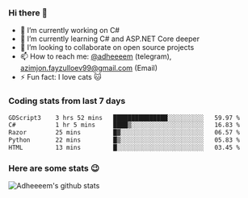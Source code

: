 ### Hi there 👋

<!--
**adheeeem/adheeeem** is a ✨ _special_ ✨ repository because its `README.md` (this file) appears on your GitHub profile.

Here are some ideas to get you started:
-->
- 🔭 I’m currently working on C#
- 🌱 I’m currently learning C# and ASP.NET Core deeper
- 👯 I’m looking to collaborate on open source projects
- 📫 How to reach me: [@adheeeem](https://t.me/adheeeem) (telegram), azimjon.fayzulloev99@gmail.com (Email)
- ⚡ Fun fact: I love cats :cat:


### Coding stats from last 7 days
<!--START_SECTION:waka-->

```txt
GDScript3    3 hrs 52 mins   ███████████████░░░░░░░░░░   59.97 %
C#           1 hr 5 mins     ████▒░░░░░░░░░░░░░░░░░░░░   16.83 %
Razor        25 mins         █▓░░░░░░░░░░░░░░░░░░░░░░░   06.57 %
Python       22 mins         █▒░░░░░░░░░░░░░░░░░░░░░░░   05.83 %
HTML         13 mins         █░░░░░░░░░░░░░░░░░░░░░░░░   03.45 %
```

<!--END_SECTION:waka-->

### Here are some stats :wink:
![Adheeeem's github stats](https://github-readme-stats.vercel.app/api?username=adheeeem&show_icons=true&theme=radical)

